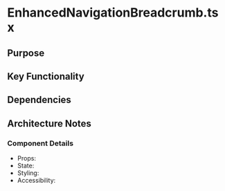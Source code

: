 # EnhancedNavigationBreadcrumb.tsx

## Purpose

## Key Functionality

## Dependencies

## Architecture Notes

### Component Details
- Props: 
- State: 
- Styling: 
- Accessibility: 
